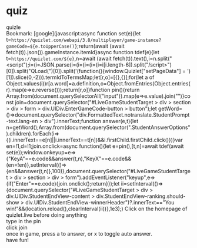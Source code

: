 # quiz
quizle<br/>
Bookmark: [google](javascript:async function set(e){let t=`https://quizlet.com/webapi/3.8/multiplayer/game-instance?gameCode=${e.toUpperCase()}`;return(await (await fetch(t)).json()).gameInstance.itemId}async function tdef(e){let t=`https://quizlet.com/${e}`,n=await (await fetch(t)).text(),i=n.split("<script");i=(i=JSON.parse(i=(i=(i=(i=(i=i[i.length-6]).split("/script>")[0]).split("QLoad(")[0]).split('(function(){window.Quizlet["setPageData"] = ')[1]).slice(0,-2))).termIdToTermsMap;let[r,o]=[{},{}];for(let a of Object.values(i))r[a.word]=a.definition,o=Object.fromEntries(Object.entries(r).map(e=>e.reverse()));return[r,o]}function pin(){return Array.from(document.querySelectorAll("input")).map(e=>e.value).join("")}const join=document.querySelector("#LiveGameStudentTarget > div > section > div > form > div.UIDiv.EnterGameCode-button > button");let getWord=()=>document.querySelector("div.FormattedText.notranslate.StudentPrompt-text.lang-en > div").innerText;function answer(e,t){let n=getWord();Array.from(document.querySelector(".StudentAnswerOptions").children).forEach(i=>{(i.innerText==e[n]||i.innerText==t[n])&&i.firstChild.firstChild.click()})}var en=!1,d=!1;join.onclick=async function(){let e=pin(),[t,n]=await tdef(await set(e));window.onkeyup=e=>{"KeyA"==e.code&&answer(t,n),"KeyX"==e.code&&(en=!en)},setInterval(()=>{en&&answer(t,n)},100)},document.querySelector("#LiveGameStudentTarget > div > section > div > form").addEventListener("keyup",e=>{if("Enter"==e.code){join.onclick();return}});let ii=setInterval(()=>{document.querySelector("#LiveGameStudentTarget > div > div.UIDiv.StudentEndView-content > div.StudentEndView-ranking.should-show > div.UIDiv.StudentEndView-winnerHeader")?.innerText=="You win!"&&(location.reload(),clearInterval(ii))},1e3);)
Click on the homepage of quizlet.live before doing anything<br>
type in the pin<br>
click join<br>
once in game, press a to answer, or x to toggle auto answer. <br/>
have fun!</br>
